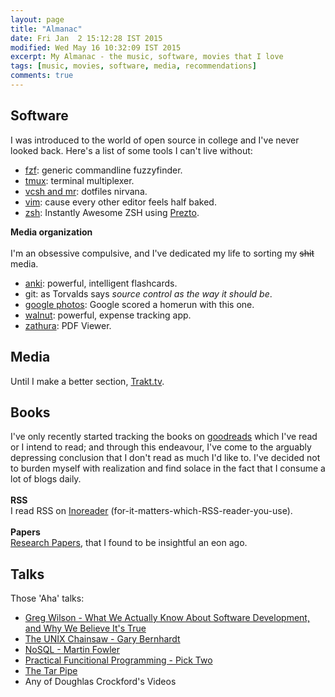 ```yaml
---
layout: page
title: "Almanac"
date: Fri Jan  2 15:12:28 IST 2015
modified: Wed May 16 10:32:09 IST 2015
excerpt: My Almanac - the music, software, movies that I love
tags: [music, movies, software, media, recommendations]
comments: true
---
```


## Software
I was introduced to the world of open source in college and I've never looked back.
Here's a list of some tools I can't live without:

- [fzf](https://github.com/junegunn/fzf): generic commandline fuzzyfinder.
- [tmux](https://github.com/srijanshetty/vcsh-tmux): terminal multiplexer.
- [vcsh and mr](/technical/vcsh-mr-dotfiles-nirvana/): dotfiles nirvana.
- [vim](https://github.com/srijanshetty/vim-plug/): cause every other editor feels half baked.
- [zsh](https://github.com/srijanshetty/zsh): Instantly Awesome ZSH using [Prezto](https://github.com/sorin-ionescu/prezto).

**Media organization**<br/><br/>
I'm an obsessive compulsive, and I've dedicated my life to sorting my <strike>shit</strike>  media.

- [anki](http://ankisrs.net/): powerful, intelligent flashcards.
- git: as Torvalds says *source control as the way it should be*.
- [google photos](https://photos.google.com): Google scored a homerun with this one.
- [walnut](http://www.getwalnut.com/): powerful, expense tracking app.
- [zathura](https://pwmt.org/projects/zathura/): PDF Viewer.

## Media

Until I make a better section, [Trakt.tv](http://trakt.tv/users/srijanshetty).

## Books
I've only recently started tracking the books on [goodreads](https://www.goodreads.com/srijanshetty) which I've read or I intend to read; and through this endeavour, I've come to the arguably depressing conclusion that I don't read as much I'd like to. I've decided not to burden myself with realization and find solace in the fact that I consume a lot of blogs daily.<br><br>
**RSS**<br>
I read RSS on [Inoreader](http://inoreader.com/) (for-it-matters-which-RSS-reader-you-use).<br><br>
**Papers**<br>
[Research Papers](https://github.com/srijanshetty/papers), that I found to be insightful an eon ago.

## Talks
Those 'Aha' talks:

- [Greg Wilson - What We Actually Know About Software Development, and Why We Believe It's True](https://vimeo.com/9270320)
- [The UNIX Chainsaw - Gary Bernhardt](https://www.youtube.com/watch?v=ZQnyApKysg4)
- [NoSQL - Martin Fowler](https://www.youtube.com/watch?v=qI_g07C_Q5I)
- [Practical Funcitional Programming - Pick Two](https://www.youtube.com/watch?v=XcS-LdEBUkE)
- [The Tar Pipe](http://blog.extracheese.org/2010/05/the-tar-pipe.html)
- Any of Doughlas Crockford's Videos
